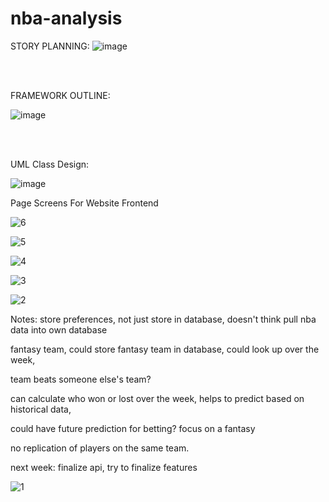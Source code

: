 # nba-analysis

STORY PLANNING:
![image](https://github.com/Pitsco/nba-analysis/assets/45215873/f763f0e5-66c8-4784-b8fb-1560c3c00a5e)

<br>
<br>

FRAMEWORK OUTLINE:

![image](https://github.com/Pitsco/nba-analysis/assets/45215873/c931e546-fb28-4e41-bf8e-4ac20159365e)


<br>
<br>

UML Class Design:

![image](https://github.com/Pitsco/nba-analysis/assets/45215873/8cd6755e-5a83-42f6-b9cf-b5697f9d5a79)


Page Screens For Website Frontend

![6](https://github.com/Pitsco/nba-analysis/assets/111464993/1a7b6d9b-3152-4d32-b95a-a7eb4cdc6e4a)

![5](https://github.com/Pitsco/nba-analysis/assets/111464993/8e0b4419-689e-4700-a22e-fac066760a2e)

![4](https://github.com/Pitsco/nba-analysis/assets/111464993/832a3b02-2a0c-4a8b-9d8c-3c15cc3b3c39)

![3](https://github.com/Pitsco/nba-analysis/assets/111464993/50a2d5eb-477b-4ab2-ba7d-3d2a11c97d30)

![2](https://github.com/Pitsco/nba-analysis/assets/111464993/1daba489-caac-42b3-aaff-f424115e5291)

Notes:
store preferences, not just store in database,
doesn't think pull nba data into own database

fantasy team, could store fantasy team in database, could look up over the week, 

team beats someone else's team?

can calculate who won or lost over the week, helps to predict based on historical data, 

could have future prediction for betting? focus on a fantasy 

no replication of players on the same team. 


next week:
finalize api, try to finalize features

![1](https://github.com/Pitsco/nba-analysis/assets/111464993/6775c50e-5d59-4b21-86be-02cb961688a9)

